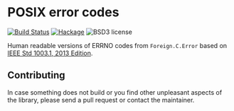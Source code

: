 POSIX error codes
================

[![Build Status](https://travis-ci.org/kerscher/posix-error-codes.svg?branch=master)](https://travis-ci.org/kerscher/posix-error-codes)
[![Hackage](https://img.shields.io/hackage/v/posix-error-codes.svg)](https://hackage.haskell.org/package/posix-error-codes)
![BSD3 license](https://img.shields.io/badge/license-BSD3-blue.svg)

Human readable versions of ERRNO codes from `Foreign.C.Error` based on [IEEE Std 1003.1, 2013 Edition](http://pubs.opengroup.org/onlinepubs/9699919799/basedefs/errno.h.html).

Contributing
------------

In case something does not build or you find other unpleasant aspects of the library, please send a pull request or contact the maintainer.

